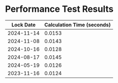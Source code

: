 # Performance Test Results
| Lock Date | Calculation Time (seconds) |
|-----------|---------------------------|
| 2024-11-14 | 0.0153 |
| 2024-11-08 | 0.0143 |
| 2024-10-16 | 0.0128 |
| 2024-08-17 | 0.0145 |
| 2024-05-19 | 0.0126 |
| 2023-11-16 | 0.0124 |
